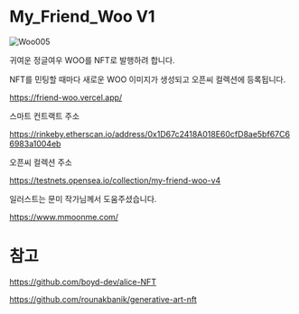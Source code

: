 # My_Friend_Woo V1

![Woo005](https://user-images.githubusercontent.com/40536266/169993997-f16239a3-5433-4374-b3b4-3a59f8220d0c.png)

귀여운 정글여우 WOO를 NFT로 발행하려 합니다.

NFT를 민팅할 때마다 새로운 WOO 이미지가 생성되고 오픈씨 컬렉션에 등록됩니다.

https://friend-woo.vercel.app/


스마트 컨트랙트 주소

https://rinkeby.etherscan.io/address/0x1D67c2418A018E60cfD8ae5bf67C66983a1004eb


오픈씨 컬렉션 주소

https://testnets.opensea.io/collection/my-friend-woo-v4


일러스트는 문미 작가님께서 도움주셨습니다.

https://www.mmoonme.com/


# 참고

https://github.com/boyd-dev/alice-NFT

https://github.com/rounakbanik/generative-art-nft
